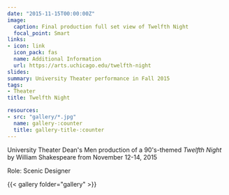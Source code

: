 ```yaml
---
date: "2015-11-15T00:00:00Z"
image:
  caption: Final production full set view of Twelfth Night
  focal_point: Smart
links:
- icon: link
  icon_pack: fas
  name: Additional Information
  url: https://arts.uchicago.edu/twelfth-night
slides: 
summary: University Theater performance in Fall 2015
tags:
- Theater
title: Twelfth Night

resources: 
- src: "gallery/*.jpg"
  name: gallery-:counter
  title: gallery-title-:counter
---
```


University Theater Dean's Men production of a 90's-themed *Twelfth Night* by William Shakespeare from November 12-14, 2015

Role: Scenic Designer

{{< gallery folder="gallery" >}}